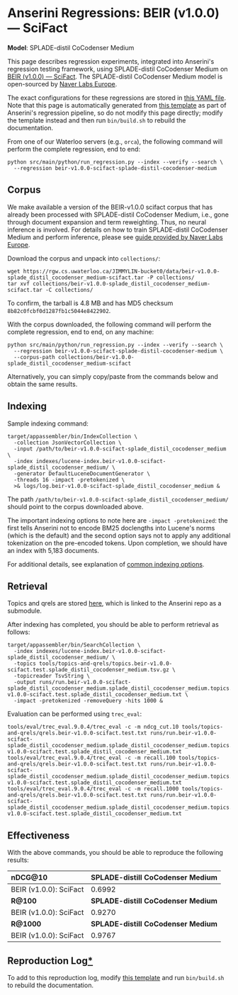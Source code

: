 # Anserini Regressions: BEIR (v1.0.0) &mdash; SciFact

**Model**: SPLADE-distil CoCodenser Medium

This page describes regression experiments, integrated into Anserini's regression testing framework, using SPLADE-distil CoCodenser Medium on [BEIR (v1.0.0) &mdash; SciFact](http://beir.ai/).
The SPLADE-distil CoCodenser Medium model is open-sourced by [Naver Labs Europe](https://europe.naverlabs.com/research/machine-learning-and-optimization/splade-models).

The exact configurations for these regressions are stored in [this YAML file](../../src/main/resources/regression/beir-v1.0.0-scifact-splade-distil-cocodenser-medium.yaml).
Note that this page is automatically generated from [this template](../../src/main/resources/docgen/templates/beir-v1.0.0-scifact-splade-distil-cocodenser-medium.template) as part of Anserini's regression pipeline, so do not modify this page directly; modify the template instead and then run `bin/build.sh` to rebuild the documentation.

From one of our Waterloo servers (e.g., `orca`), the following command will perform the complete regression, end to end:

```
python src/main/python/run_regression.py --index --verify --search \
  --regression beir-v1.0.0-scifact-splade-distil-cocodenser-medium
```

## Corpus

We make available a version of the BEIR-v1.0.0 scifact corpus that has already been processed with SPLADE-distil CoCodenser Medium, i.e., gone through document expansion and term reweighting.
Thus, no neural inference is involved.
For details on how to train SPLADE-distil CoCodenser Medium and perform inference, please see [guide provided by Naver Labs Europe](https://github.com/naver/splade/tree/main/anserini_evaluation).

Download the corpus and unpack into `collections/`:

```
wget https://rgw.cs.uwaterloo.ca/JIMMYLIN-bucket0/data/beir-v1.0.0-splade_distil_cocodenser_medium-scifact.tar -P collections/
tar xvf collections/beir-v1.0.0-splade_distil_cocodenser_medium-scifact.tar -C collections/
```

To confirm, the tarball is 4.8 MB and has MD5 checksum `8b82c0fcbf0d1287fb1c5044e8422902`.

With the corpus downloaded, the following command will perform the complete regression, end to end, on any machine:

```
python src/main/python/run_regression.py --index --verify --search \
  --regression beir-v1.0.0-scifact-splade-distil-cocodenser-medium \
  --corpus-path collections/beir-v1.0.0-splade_distil_cocodenser_medium-scifact
```

Alternatively, you can simply copy/paste from the commands below and obtain the same results.

## Indexing

Sample indexing command:

```
target/appassembler/bin/IndexCollection \
  -collection JsonVectorCollection \
  -input /path/to/beir-v1.0.0-scifact-splade_distil_cocodenser_medium \
  -index indexes/lucene-index.beir-v1.0.0-scifact-splade_distil_cocodenser_medium/ \
  -generator DefaultLuceneDocumentGenerator \
  -threads 16 -impact -pretokenized \
  >& logs/log.beir-v1.0.0-scifact-splade_distil_cocodenser_medium &
```

The path `/path/to/beir-v1.0.0-scifact-splade_distil_cocodenser_medium/` should point to the corpus downloaded above.

The important indexing options to note here are `-impact -pretokenized`: the first tells Anserini not to encode BM25 doclengths into Lucene's norms (which is the default) and the second option says not to apply any additional tokenization on the pre-encoded tokens.
Upon completion, we should have an index with 5,183 documents.

For additional details, see explanation of [common indexing options](../../docs/common-indexing-options.md).

## Retrieval

Topics and qrels are stored [here](https://github.com/castorini/anserini-tools/tree/master/topics-and-qrels), which is linked to the Anserini repo as a submodule.

After indexing has completed, you should be able to perform retrieval as follows:

```
target/appassembler/bin/SearchCollection \
  -index indexes/lucene-index.beir-v1.0.0-scifact-splade_distil_cocodenser_medium/ \
  -topics tools/topics-and-qrels/topics.beir-v1.0.0-scifact.test.splade_distil_cocodenser_medium.tsv.gz \
  -topicreader TsvString \
  -output runs/run.beir-v1.0.0-scifact-splade_distil_cocodenser_medium.splade_distil_cocodenser_medium.topics.beir-v1.0.0-scifact.test.splade_distil_cocodenser_medium.txt \
  -impact -pretokenized -removeQuery -hits 1000 &
```

Evaluation can be performed using `trec_eval`:

```
tools/eval/trec_eval.9.0.4/trec_eval -c -m ndcg_cut.10 tools/topics-and-qrels/qrels.beir-v1.0.0-scifact.test.txt runs/run.beir-v1.0.0-scifact-splade_distil_cocodenser_medium.splade_distil_cocodenser_medium.topics.beir-v1.0.0-scifact.test.splade_distil_cocodenser_medium.txt
tools/eval/trec_eval.9.0.4/trec_eval -c -m recall.100 tools/topics-and-qrels/qrels.beir-v1.0.0-scifact.test.txt runs/run.beir-v1.0.0-scifact-splade_distil_cocodenser_medium.splade_distil_cocodenser_medium.topics.beir-v1.0.0-scifact.test.splade_distil_cocodenser_medium.txt
tools/eval/trec_eval.9.0.4/trec_eval -c -m recall.1000 tools/topics-and-qrels/qrels.beir-v1.0.0-scifact.test.txt runs/run.beir-v1.0.0-scifact-splade_distil_cocodenser_medium.splade_distil_cocodenser_medium.topics.beir-v1.0.0-scifact.test.splade_distil_cocodenser_medium.txt
```

## Effectiveness

With the above commands, you should be able to reproduce the following results:

| **nDCG@10**                                                                                                  | **SPLADE-distill CoCodenser Medium**|
|:-------------------------------------------------------------------------------------------------------------|-----------|
| BEIR (v1.0.0): SciFact                                                                                       | 0.6992    |
| **R@100**                                                                                                    | **SPLADE-distill CoCodenser Medium**|
| BEIR (v1.0.0): SciFact                                                                                       | 0.9270    |
| **R@1000**                                                                                                   | **SPLADE-distill CoCodenser Medium**|
| BEIR (v1.0.0): SciFact                                                                                       | 0.9767    |


## Reproduction Log[*](../../docs/reproducibility.md)

To add to this reproduction log, modify [this template](../../src/main/resources/docgen/templates/beir-v1.0.0-scifact-splade-distil-cocodenser-medium.template) and run `bin/build.sh` to rebuild the documentation.
